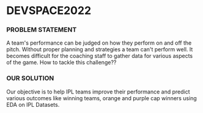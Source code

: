 # DEVSPACE2022
### PROBLEM STATEMENT
<p>A team's performance can be judged on how they perform on and off the pitch. Without proper planning and strategies a team can't perform well. It becomes difficult for the coaching staff to gather data for various aspects of the game. How to tackle this challenge?? </p>

### OUR SOLUTION
Our objective is to help IPL teams improve their performance and predict various outcomes like winning teams, orange and purple cap winners using EDA on IPL Datasets.

